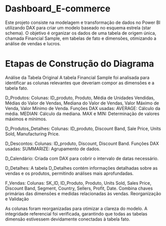 # Dashboard_E-commerce
Este projeto consiste na modelagem e transformação de dados no Power BI utilizando DAX para criar um modelo baseado no esquema estrela (star schema). O objetivo é organizar os dados de uma tabela de origem única, chamada Financial Sample, em tabelas de fato e dimensões, otimizando a análise de vendas e lucros.

# Etapas de Construção do Diagrama
Análise da Tabela Original
A tabela Financial Sample foi analisada para identificar as colunas relevantes que deveriam compor as dimensões e a tabela fato.

D_Produtos:
Colunas: ID_produto, Produto, Média de Unidades Vendidas, Médias do Valor de Vendas, Mediana do Valor de Vendas, Valor Máximo de Venda, Valor Mínimo de Venda.
Funções DAX usadas:
AVERAGE: Cálculo da média.
MEDIAN: Cálculo da mediana.
MAX e MIN: Determinação de valores máximos e mínimos.

D_Produtos_Detalhes:
Colunas: ID_produto, Discount Band, Sale Price, Units Sold, Manufacturing Price.

D_Descontos:
Colunas: ID_produto, Discount, Discount Band.
Funções DAX usadas:
SUMMARIZE: Agrupamento de dados.

D_Calendário:
Criada com DAX para cobrir o intervalo de datas necessário.

D_Detalhes:
A tabela D_Detalhes contém informações detalhadas sobre as vendas e os produtos, permitindo análises mais aprofundadas.

F_Vendas:
Colunas: SK_ID, ID_Produto, Produto, Units Sold, Sales Price, Discount Band, Segment, Country, Sellers, Profit, Date.
Combina chaves primárias das dimensões e medidas relacionadas às vendas.
Reorganização e Validação

As colunas foram reorganizadas para otimizar a clareza do modelo.
A integridade referencial foi verificada, garantindo que todas as tabelas dimensão estivessem devidamente conectadas à tabela fato.
